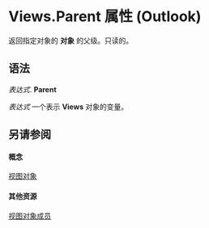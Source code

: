 
# Views.Parent 属性 (Outlook)

返回指定对象的 **对象** 的父级。只读的。


## 语法

 _表达式_. **Parent**

 _表达式_ 一个表示 **Views** 对象的变量。


## 另请参阅


#### 概念


[视图对象](5dd7edc2-12a2-f4c2-d158-8053d80e8dc9.md)
#### 其他资源


[视图对象成员](ef117404-2104-b3fa-b749-56c2cb32492c.md)